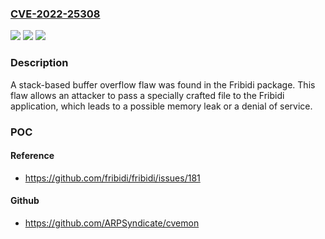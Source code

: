 ### [CVE-2022-25308](https://cve.mitre.org/cgi-bin/cvename.cgi?name=CVE-2022-25308)
![](https://img.shields.io/static/v1?label=Product&message=fribidi&color=blue)
![](https://img.shields.io/static/v1?label=Version&message=n%2Fa&color=blue)
![](https://img.shields.io/static/v1?label=Vulnerability&message=CWE-121%20-%20Stack-based%20Buffer%20Overflow.&color=brighgreen)

### Description

A stack-based buffer overflow flaw was found in the Fribidi package. This flaw allows an attacker to pass a specially crafted file to the Fribidi application, which leads to a possible memory leak or a denial of service.

### POC

#### Reference
- https://github.com/fribidi/fribidi/issues/181

#### Github
- https://github.com/ARPSyndicate/cvemon

